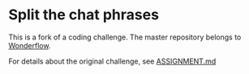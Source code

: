 # Split the chat phrases

This is a fork of a coding challenge. The master repository belongs to [Wonderflow](https://github.com/wonderflow-bv/parse-chat-kata).

For details about the original challenge, see [ASSIGNMENT.md](./ASSIGNMENT.md)
